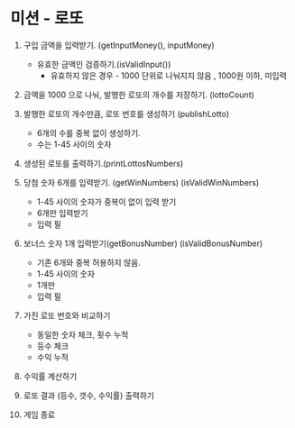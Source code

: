 # 미션 - 로또

1. 구입 금액을 입력받기. (getInputMoney(), inputMoney)

   - 유효한 금액인 검증하기.(isValidInput())
     - 유효하지 않은 경우 - 1000 단위로 나눠지지 않음 , 1000원 이하, 미입력

2. 금액을 1000 으로 나눠, 발행한 로또의 개수를 저장하기. (lottoCount)

3. 발행한 로또의 개수만큼, 로또 번호를 생성하기 (publishLotto)

   - 6개의 수를 중복 없이 생성하기.
   - 수는 1-45 사이의 숫자

4. 생성된 로또를 출력하기.(printLottosNumbers)

5. 당첨 숫자 6개를 입력받기. (getWinNumbers)
   (isValidWinNumbers)

   - 1-45 사이의 숫자가 중복이 없이 입력 받기
   - 6개만 입력받기
   - 입력 필

6. 보너스 숫자 1개 입력받기(getBonusNumber)
   (isValidBonusNumber)

   - 기존 6개와 중복 허용하지 않음.
   - 1-45 사이의 숫자
   - 1개만
   - 입력 필

7. 가진 로또 번호와 비교하기

   - 동일한 숫자 체크, 횟수 누적
   - 등수 체크
   - 수익 누적

8. 수익률 계산하기

9. 로또 결과 (등수, 갯수, 수익률) 출력하기

10. 게임 종료
